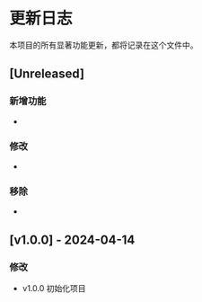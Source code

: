 # 更新日志

本项目的所有显著功能更新，都将记录在这个文件中。

## [Unreleased]

### 新增功能

- 

### 修改

- 

### 移除

- 


## [v1.0.0] - 2024-04-14

### 修改

- v1.0.0 初始化项目